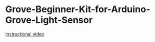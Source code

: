 # Grove-Beginner-Kit-for-Arduino-Grove-Light-Sensor

[Instructional video](https://youtu.be/wZBwFddMamQ)
